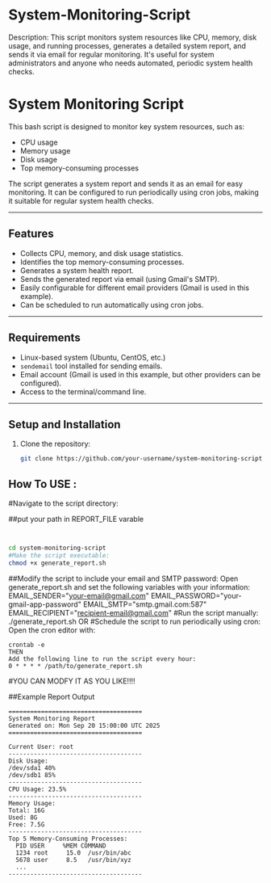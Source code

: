 # System-Monitoring-Script
Description: This script monitors system resources like CPU, memory, disk usage, and running processes, generates a detailed system report, and sends it via email for regular monitoring. It's useful for system administrators and anyone who needs automated, periodic system health checks.

# System Monitoring Script

This bash script is designed to monitor key system resources, such as:

- CPU usage
- Memory usage
- Disk usage
- Top memory-consuming processes

The script generates a system report and sends it as an email for easy monitoring. It can be configured to run periodically using cron jobs, making it suitable for regular system health checks.

---

## Features

- Collects CPU, memory, and disk usage statistics.
- Identifies the top memory-consuming processes.
- Generates a system health report.
- Sends the generated report via email (using Gmail's SMTP).
- Easily configurable for different email providers (Gmail is used in this example).
- Can be scheduled to run automatically using cron jobs.

---

## Requirements

- Linux-based system (Ubuntu, CentOS, etc.)
- `sendemail` tool installed for sending emails.
- Email account (Gmail is used in this example, but other providers can be configured).
- Access to the terminal/command line.

---

## Setup and Installation

1. Clone the repository:
   ```bash
   git clone https://github.com/your-username/system-monitoring-script.git

## How To USE :
#Navigate to the script directory: 

##put your path in REPORT_FILE varable
```bash


cd system-monitoring-script
#Make the script executable:
chmod +x generate_report.sh
```

##Modify the script to include your email and SMTP password: Open generate_report.sh and set the following variables with your information:
EMAIL_SENDER="your-email@gmail.com"
EMAIL_PASSWORD="your-gmail-app-password"
EMAIL_SMTP="smtp.gmail.com:587"
EMAIL_RECIPIENT="recipient-email@gmail.com"
#Run the script manually:
./generate_report.sh
OR
#Schedule the script to run periodically using cron: Open the cron editor with:
```
crontab -e
THEN
Add the following line to run the script every hour:
0 * * * * /path/to/generate_report.sh
```
#YOU CAN MODFY IT AS YOU LIKE!!!!


##Example Report Output
```
=====================================
System Monitoring Report
Generated on: Mon Sep 20 15:00:00 UTC 2025
=====================================

Current User: root
-------------------------------------
Disk Usage:
/dev/sda1 40%
/dev/sdb1 85%
-------------------------------------
CPU Usage: 23.5%
-------------------------------------
Memory Usage:
Total: 16G
Used: 8G
Free: 7.5G
-------------------------------------
Top 5 Memory-Consuming Processes:
  PID USER     %MEM COMMAND
  1234 root     15.0  /usr/bin/abc
  5678 user     8.5   /usr/bin/xyz
  ...
-------------------------------------
```












